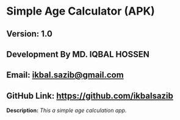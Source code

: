 <!-- Heading in MarkDown -->
# Simple Age Calculator (APK)
## Version: 1.0
## Development By MD. IQBAL HOSSEN
## Email: ikbal.sazib@gmail.com
## GitHub Link: https://github.com/ikbalsazib



<!-- Strong -->
**Description:**
*This a simple age calculation app.*
